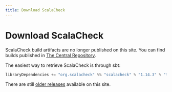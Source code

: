 ```yaml
---
title: Download ScalaCheck
---
```


# Download ScalaCheck

ScalaCheck build artifacts are no longer published on this site. You can find builds published in [The Central Repository](https://search.maven.org/).

The easiest way to retrieve ScalaCheck is through sbt:

```scala
libraryDependencies += "org.scalacheck" %% "scalacheck" % "1.14.3" % "test"
```

There are still [older releases](releases.html) available on this site.
